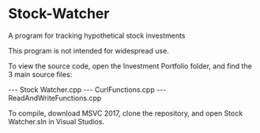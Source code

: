 # Stock-Watcher
A program for tracking hypothetical stock investments

This program is not intended for widespread use. 

To view the source code, open the Investment Portfolio folder, and find the 3 main source files: 

--- Stock Watcher.cpp  --- CurlFunctions.cpp --- ReadAndWriteFunctions.cpp


To compile, download MSVC 2017, clone the repository, and open Stock Watcher.sln in Visual Studios.
